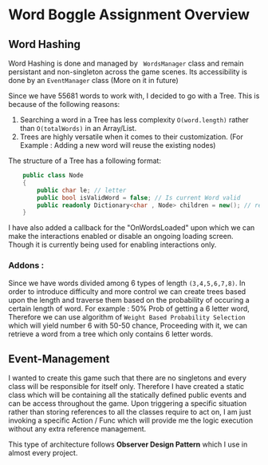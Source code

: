 # Word Boggle Assignment Overview

## Word Hashing
Word Hashing is done and managed by ``` WordsManager``` class and remain persistant and non-singleton across the game scenes.
Its accessibility is done by an ```EventManager``` class (More on it in future)

Since we have 55681 words to work with, I decided to go with a Tree. This is because of the following reasons:
1. Searching a word in a Tree has less complexity ```O(word.length)``` rather than ```O(totalWords)``` in an Array/List.
2. Trees are highly versatile when it comes to their customization. (For Example : Adding a new word will reuse the existing nodes)

The structure of a Tree has a following format:

```c#
    public class Node
    {
        public char le; // letter
        public bool isValidWord = false; // Is current Word valid
        public readonly Dictionary<char , Node> children = new(); // reference to children nodes
    }
```

I have also added a callback for the "OnWordsLoaded" upon which we can make the interactions enabled or disable an ongoing loading screen. Though it is currently being used for enabling interactions only.


### Addons :
Since we have words divided among 6 types of length ```(3,4,5,6,7,8)```. In order to introduce difficulty and more control we can create trees based upon the length and traverse them based on the probability of occuring a certain length of word.
For example : 50% Prob of getting a 6 letter word, Therefore we can use algorithm of ```Weight Based Probability Selection``` which will yield number 6 with 50-50 chance, Proceeding with it, we can retrieve a word from a tree which only contains 6 letter words.

## Event-Management

I wanted to create this game such that there are no singletons and every class will be responsible for itself only. Therefore I have created a static class which will be containing all the statically defined public events and can be access throughout the game. Upon triggering a specific situation rather than storing references to all the classes require to act on, I am just invoking a specific Action / Func which will provide me the logic execution without any extra reference management. 

This type of architecture follows <b>Observer Design Pattern</b> which I use in almost every project.






